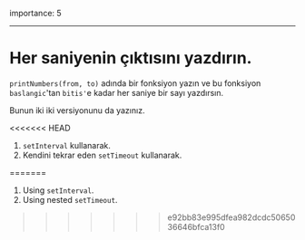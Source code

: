 importance: 5

---

# Her saniyenin çıktısını yazdırın.

`printNumbers(from, to)` adında bir fonksiyon yazın ve bu fonksiyon `baslangic`'tan `bitis'`e kadar her saniye bir sayı yazdırsın.

Bunun iki iki versiyonunu da yazınız.

<<<<<<< HEAD
1. `setInterval` kullanarak.
2. Kendini tekrar eden `setTimeout` kullanarak.

=======
1. Using `setInterval`.
2. Using nested `setTimeout`.
>>>>>>> e92bb83e995dfea982dcdc5065036646bfca13f0

